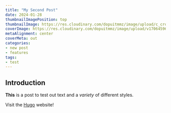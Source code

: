 ```yaml
---
title: "My Second Post"
date: 2024-01-28
thumbnailImagePosition: top
thumbnailImage: https://res.cloudinary.com/dopuitmmz/image/upload/c_crop,h_260,w_680/v1706459641/CROP-176632724_Getty-Images-Contributor_Japan-Miyajima-Torii-Gate_pax1ev.jpg
coverImage: https://res.cloudinary.com/dopuitmmz/image/upload/v1706459641/CROP-176632724_Getty-Images-Contributor_Japan-Miyajima-Torii-Gate_pax1ev.jpg
metaAlignment: center
coverMeta: out
categories:
- new post
- features
tags:
- test
---
```

## Introduction

**This** is a post to test out text and a _variety_ of different styles.

Visit the [Hugo](https://gohugo.io) website!